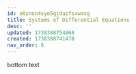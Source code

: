 ```yaml
---
id: o0znon4syo5gjdazfsxwavg
title: Systems of Differential Equations
desc: ''
updated: 1738388754868
created: 1738388741478
nav_order: 6
---
```

bottom text